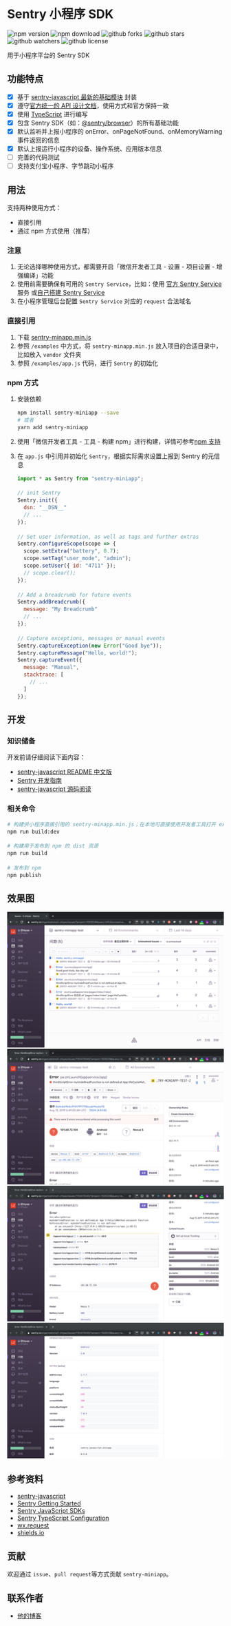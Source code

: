 # Sentry 小程序 SDK

![npm version](https://img.shields.io/npm/v/sentry-miniapp)
![npm download](https://img.shields.io/npm/dm/sentry-miniapp)
![github forks](https://img.shields.io/github/forks/lizhiyao/sentry-miniapp?style=social)
![github stars](https://img.shields.io/github/stars/lizhiyao/sentry-miniapp?style=social)
![github watchers](https://img.shields.io/github/watchers/lizhiyao/sentry-miniapp?style=social)
![github license](https://img.shields.io/github/license/lizhiyao/sentry-miniapp)

用于小程序平台的 Sentry SDK

## 功能特点

- [x] 基于 [sentry-javascript 最新的基础模块](https://www.yuque.com/lizhiyao/dxy/zevhf1#0GMCN) 封装
- [x] 遵守[官方统一的 API 设计文档](https://www.yuque.com/lizhiyao/dxy/gc3b9r#vQdTs)，使用方式和官方保持一致
- [x] 使用 [TypeScript](https://www.typescriptlang.org/) 进行编写
- [x] 包含 Sentry SDK（如：[@sentry/browser](https://github.com/getsentry/sentry-javascript/tree/master/packages/browser)）的所有基础功能
- [x] 默认监听并上报小程序的 onError、onPageNotFound、onMemoryWarning 事件返回的信息
- [x] 默认上报运行小程序的设备、操作系统、应用版本信息
- [ ] 完善的代码测试
- [ ] 支持支付宝小程序、字节跳动小程序

## 用法

支持两种使用方式：

- 直接引用
- 通过 npm 方式使用（推荐）

### 注意

1. 无论选择哪种使用方式，都需要开启「微信开发者工具 - 设置 - 项目设置 - 增强编译」功能
2. 使用前需要确保有可用的 `Sentry Service`，比如：使用 [官方 Sentry Service](https://sentry.io/welcome/) 服务 或[自己搭建 Sentry Service](https://docs.sentry.io/server/)
3. 在小程序管理后台配置 `Sentry Service` 对应的 `request` 合法域名

### 直接引用

1. 下载 [sentry-minapp.min.js](https://github.com/lizhiyao/sentry-miniapp/blob/master/examples/vendor/sentry-minapp.min.js)
2. 参照 `/examples` 中方式，将 `sentry-minapp.min.js` 放入项目的合适目录中，比如放入 `vendor` 文件夹
3. 参照 `/examples/app.js` 代码，进行 `Sentry` 的初始化

### npm 方式

1. 安装依赖

   ```bash
   npm install sentry-miniapp --save
   # 或者
   yarn add sentry-miniapp
   ```

2. 使用「微信开发者工具 - 工具 - 构建 npm」进行构建，详情可参考[npm 支持](https://developers.weixin.qq.com/miniprogram/dev/devtools/npm.html)

3. 在 `app.js` 中引用并初始化 `Sentry`，根据实际需求设置上报到 Sentry 的元信息

   ```js
   import * as Sentry from "sentry-miniapp";

   // init Sentry
   Sentry.init({
     dsn: "__DSN__"
     // ...
   });

   // Set user information, as well as tags and further extras
   Sentry.configureScope(scope => {
     scope.setExtra("battery", 0.7);
     scope.setTag("user_mode", "admin");
     scope.setUser({ id: "4711" });
     // scope.clear();
   });

   // Add a breadcrumb for future events
   Sentry.addBreadcrumb({
     message: "My Breadcrumb"
     // ...
   });

   // Capture exceptions, messages or manual events
   Sentry.captureException(new Error("Good bye"));
   Sentry.captureMessage("Hello, world!");
   Sentry.captureEvent({
     message: "Manual",
     stacktrace: [
       // ...
     ]
   });
   ```

## 开发

### 知识储备

开发前请仔细阅读下面内容：

- [sentry-javascript README 中文版](https://www.yuque.com/lizhiyao/dxy/zevhf1)
- [Sentry 开发指南](https://www.yuque.com/lizhiyao/dxy/gc3b9r)
- [sentry-javascript 源码阅读](https://www.yuque.com/lizhiyao/dxy/xn8e4m)

### 相关命令

```bash
# 构建供小程序直接引用的 sentry-minapp.min.js；在本地可直接使用开发者工具打开 examples 下具体项目进行调试
npm run build:dev

# 构建用于发布到 npm 的 dist 资源
npm run build

# 发布到 npm
npm publish
```

## 效果图

![Dashboard](docs/screenshot/sentry-admin.png)
![Error00](docs/screenshot/sentry-error-00.png)
![Error01](docs/screenshot/sentry-error-01.png)
![Error02](docs/screenshot/sentry-error-02.png)

## 参考资料

- [sentry-javascript](https://github.com/getsentry/sentry-javascript)
- [Sentry Getting Started](https://docs.sentry.io/error-reporting/quickstart/?platform=browsernpm)
- [Sentry JavaScript SDKs](http://getsentry.github.io/sentry-javascript/)
- [Sentry TypeScript Configuration](https://github.com/getsentry/sentry-javascript/tree/master/packages/typescript)
- [wx.request](https://developers.weixin.qq.com/miniprogram/dev/api/network/request/wx.request.html)
- [shields.io](https://shields.io/)

## 贡献

欢迎通过 `issue`、`pull request`等方式贡献 `sentry-miniapp`。

## 联系作者

- [他的博客](https://lizhiyao.github.io/)

